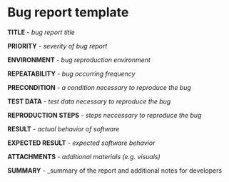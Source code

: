 # Bug report template
**TITLE** - _bug report title_

**PRIORITY** - _severity of bug report_

**ENVIRONMENT** - _bug reproduction environment_

**REPEATABILITY** - _bug occurring frequency_

**PRECONDITION** - _a condition necessary to reproduce the bug_

**TEST DATA** - _test data necessary to reproduce the bug_

**REPRODUCTION STEPS** - _steps neccessary to reproduce the bug_

**RESULT** - _actual behavior of software_

**EXPECTED RESULT** - _expected software behavior_

**ATTACHMENTS** - _additional materials (e.g. visuals)_

**SUMMARY** - _summary of the report and additional notes for developers

